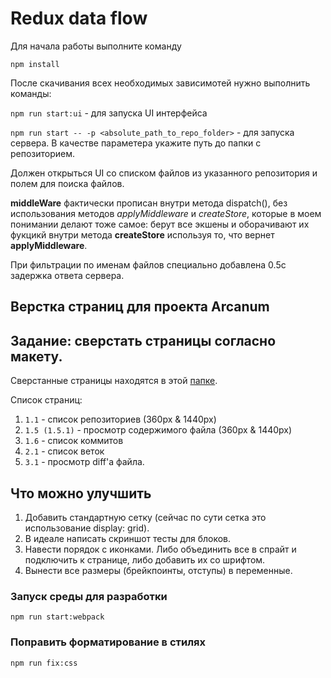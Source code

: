 # Redux data flow

Для начала работы выполните команду
 
 `npm install`
 
После скачивания всех необходимых зависимотей нужно выполнить команды:

`npm run start:ui` - для запуска UI интерфейса

`npm run start -- -p <absolute_path_to_repo_folder>` - для запуска сервера. В качестве параметера укажите путь до папки
 с репозиторием.
 
Должен открыться UI со списком файлов из указанного репозитория и полем для поиска файлов. 
 
**middleWare** фактически прописан внутри метода dispatch(), без использования методов _applyMiddleware_ и _createStore_,
которые в моем понимании делают тоже самое: берут все экшены и оборачивают их фукцикй внутри метода **createStore** используя то, что вернет **applyMiddleware**.

При фильтрации по именам файлов специально добавлена 0.5с задержка ответа сервера. 



## Верстка страниц для проекта Arcanum 
## Задание: сверстать страницы согласно макету.

Сверстанные страницы находятся в этой [папке](../../build/pages).

Список страниц:
1. `1.1` - список репозиториев (360px & 1440px)
2. `1.5 (1.5.1)` - просмотр содержимого файла (360px & 1440px)
3. `1.6` - список коммитов
4. `2.1` - список веток
5. `3.1` - просмотр diff'а файла.

## Что можно улучшить
1. Добавить стандартную сетку (сейчас по сути сетка это использование display: grid).
2. В идеале написать скриншот тесты для блоков.
3. Навести порядок с иконками. Либо объединить все в спрайт и подключить к странице, либо добавить их со шрифтом.
4. Вынести все размеры (брейкпоинты, отступы) в переменные.



### Запуск среды для разработки 
`npm run start:webpack`
### Поправить форматирование в стилях
`npm run fix:css`


